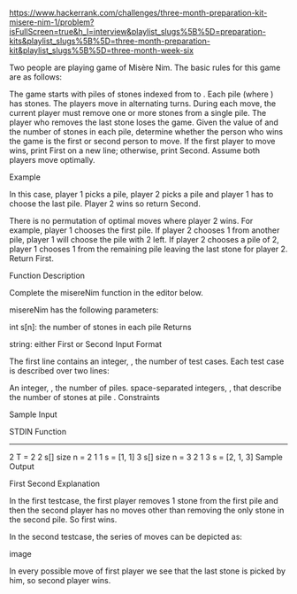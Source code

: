 https://www.hackerrank.com/challenges/three-month-preparation-kit-misere-nim-1/problem?isFullScreen=true&h_l=interview&playlist_slugs%5B%5D=preparation-kits&playlist_slugs%5B%5D=three-month-preparation-kit&playlist_slugs%5B%5D=three-month-week-six

Two people are playing game of Misère Nim. The basic rules for this game are as follows:

The game starts with piles of stones indexed from to . Each pile (where ) has stones.
The players move in alternating turns. During each move, the current player must remove one or more stones from a single pile.
The player who removes the last stone loses the game.
Given the value of and the number of stones in each pile, determine whether the person who wins the game is the first or second person to move. If the first player to move wins, print First on a new line; otherwise, print Second. Assume both players move optimally.

Example

In this case, player 1 picks a pile, player 2 picks a pile and player 1 has to choose the last pile. Player 2 wins so return Second.

There is no permutation of optimal moves where player 2 wins. For example, player 1 chooses the first pile. If player 2 chooses 1 from another pile, player 1 will choose the pile with 2 left. If player 2 chooses a pile of 2, player 1 chooses 1 from the remaining pile leaving the last stone for player 2. Return First.

Function Description

Complete the misereNim function in the editor below.

misereNim has the following parameters:

int s[n]: the number of stones in each pile
Returns

string: either First or Second
Input Format

The first line contains an integer, , the number of test cases.
Each test case is described over two lines:

An integer, , the number of piles.
space-separated integers, , that describe the number of stones at pile .
Constraints

Sample Input

STDIN Function

---

2 T = 2
2 s[] size n = 2
1 1 s = [1, 1]
3 s[] size n = 3
2 1 3 s = [2, 1, 3]
Sample Output

First
Second
Explanation

In the first testcase, the first player removes 1 stone from the first pile and then the second player has no moves other than removing the only stone in the second pile. So first wins.

In the second testcase, the series of moves can be depicted as:

image

In every possible move of first player we see that the last stone is picked by him, so second player wins.
